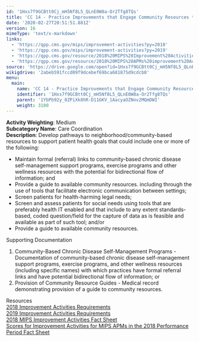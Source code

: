 ```yaml
---
id: '1Hxs7f9GCBtt0Cj_mH5Nf8L5_QLnE0W8a-Or2Tfg8TQs'
title: 'CC 14 - Practice Improvements that Engage Community Resources to Support Patient Health Goals'
date: '2020-02-27T20:51:51.881Z'
version: 16
mimeType: 'text/x-markdown'
links:
  - 'https://qpp.cms.gov/mips/improvement-activities?py=2018'
  - 'https://qpp.cms.gov/mips/improvement-activities?py=2019'
  - 'https://qpp.cms.gov/resource/2018%20MIPS%20Improvement%20Activities%20Fact%20Sheet'
  - 'https://qpp.cms.gov/resource/2018%20MIPS%20APMs%20improvement%20Activities%20scores%20fact%20sheet'
source: 'https://drive.google.com/open?id=1Hxs7f9GCBtt0Cj_mH5Nf8L5_QLnE0W8a-Or2Tfg8TQs'
wikigdrive: '2abeb591fccd09f9dcebef69bca681875d9cdcb0'
menu:
  main:
    name: 'CC 14 - Practice Improvements that Engage Community Resources to Support Patient Health Goals'
    identifier: '1Hxs7f9GCBtt0Cj_mH5Nf8L5_QLnE0W8a-Or2Tfg8TQs'
    parent: '1YbPb92y_0ZPiXk8hR-D11GKV_1AacyaOZNnv2MQmDWI'
    weight: 3100
---
```





**Activity Weighting**: Medium  
**Subcategory Name**: Care Coordination  
**Description**: Develop pathways to neighborhood/community-based resources to support patient health goals that could include one or more of the following:
* Maintain formal (referral) links to community-based chronic disease self-management support programs, exercise programs and other wellness resources with the potential for bidirectional flow of information; and 
* Provide a guide to available community resources. including through the use of tools that facilitate electronic communication between settings;
* Screen patients for health-harming legal needs;
* Screen and assess patients for social needs using tools that are preferably health IT enabled and that include to any extent standards-based, coded question/field for the capture of data as is feasible and available as part of such tool; and/or
* Provide a guide to available community resources.




Supporting Documentation
1. Community-Based Chronic Disease Self-Management Programs - Documentation of community-based chronic disease self-management support programs, exercise programs, and other wellness resources (including specific names) with which practices have formal referral links and have potential bidirectional flow of information; or 
2. Provision of Community Resource Guides - Medical record demonstrating provision of a guide to community resources.




Resources  
[2018 Improvement Activities Requirements](https://qpp.cms.gov/mips/improvement-activities?py=2018)  
[2019 Improvement Activities Requirements](https://qpp.cms.gov/mips/improvement-activities?py=2019)  
[2018 MIPS Improvement Activities Fact Sheet](https://qpp.cms.gov/resource/2018%20MIPS%20Improvement%20Activities%20Fact%20Sheet)  
[Scores for Improvement Activities for MIPS APMs in the 2018 Performance Period Fact Sheet](https://qpp.cms.gov/resource/2018%20MIPS%20APMs%20improvement%20Activities%20scores%20fact%20sheet)
